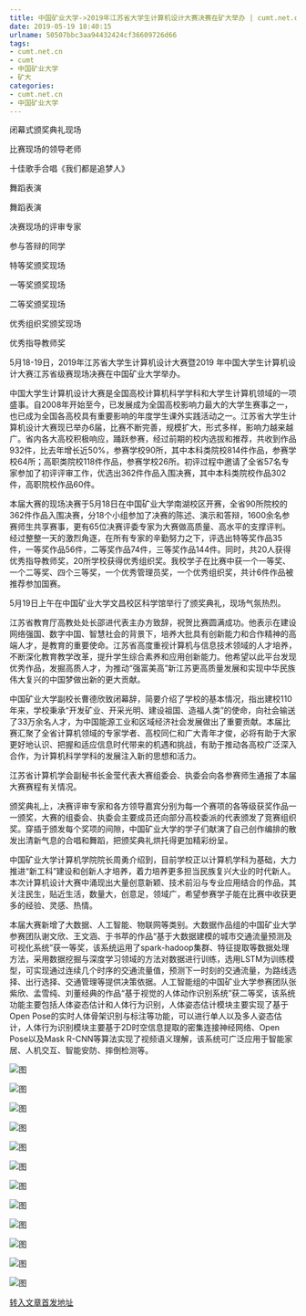 ```yaml
---
title: 中国矿业大学->2019年江苏省大学生计算机设计大赛决赛在矿大举办 | cumt.net.cn
date: 2019-05-19 18:40:15
urlname: 50507bbc3aa94432424cf36609726d66
tags: 
- cumt.net.cn
- cumt
- 中国矿业大学
- 矿大
categories:
- cumt.net.cn
- 中国矿业大学
---
```



闭幕式颁奖典礼现场

比赛现场的领导老师

十佳歌手合唱《我们都是追梦人》

舞蹈表演

舞蹈表演

决赛现场的评审专家

参与答辩的同学

特等奖颁奖现场

一等奖颁奖现场

二等奖颁奖现场

优秀组织奖颁奖现场

优秀指导教师奖

5月18-19日，2019年江苏省大学生计算机设计大赛暨2019 年中国大学生计算机设计大赛江苏省级赛现场决赛在中国矿业大学举办。

中国大学生计算机设计大赛是全国高校计算机科学学科和大学生计算机领域的一项盛事。自2008年开始至今，已发展成为全国高校影响力最大的大学生赛事之一，也已成为全国各高校具有重要影响的年度学生课外实践活动之一。江苏省大学生计算机设计大赛现已举办6届，比赛不断完善，规模扩大，形式多样，影响力越来越广。省内各大高校积极响应，踊跃参赛，经过前期的校内选拔和推荐，共收到作品932件，比去年增长近50%，参赛学校90所，其中本科类院校814件作品，参赛学校64所；高职类院校118件作品，参赛学校26所。初评过程中邀请了全省57名专家参加了初评评审工作，优选出362件作品入围决赛，其中本科类院校作品302件，高职院校作品60件。

本届大赛的现场决赛于5月18日在中国矿业大学南湖校区开赛，全省90所院校的362件作品入围决赛，分18个小组参加了决赛的陈述、演示和答辩，1600余名参赛师生共享赛事，更有65位决赛评委专家为大赛做高质量、高水平的支撑评判。经过整整一天的激烈角逐，在所有专家的辛勤努力之下，评选出特等奖作品35件，一等奖作品56件，二等奖作品74件，三等奖作品144件。同时，共20人获得优秀指导教师奖，20所学校获得优秀组织奖。我校学子在比赛中获一个一等奖、一个二等奖、四个三等奖，一个优秀管理员奖，一个优秀组织奖，共计6件作品被推荐参加国赛。

5月19日上午在中国矿业大学文昌校区科学馆举行了颁奖典礼，现场气氛热烈。

江苏省教育厅高教处处长邵进代表主办方致辞，祝贺比赛圆满成功。他表示在建设网络强国、数字中国、智慧社会的背景下，培养大批具有创新能力和合作精神的高端人才，是教育的重要使命。江苏省高度重视计算机与信息技术领域的人才培养，不断深化教育教学改革，提升学生综合素养和应用创新能力。他希望以此平台发现优秀作品，发掘高质人才，为推动“强富美高”新江苏更高质量发展和实现中华民族伟大复兴的中国梦做出新的更大贡献。

中国矿业大学副校长曹德欣致闭幕辞，简要介绍了学校的基本情况，指出建校110年来，学校秉承“开发矿业、开采光明、建设祖国、造福人类”的使命，向社会输送了33万余名人才，为中国能源工业和区域经济社会发展做出了重要贡献。本届比赛汇聚了全省计算机领域的专家学者、高校同仁和广大青年才俊，必将有助于大家更好地认识、把握和适应信息时代带来的机遇和挑战，有助于推动各高校广泛深入合作，为计算机科学学科的发展注入新的思想和活力。

江苏省计算机学会副秘书长金莹代表大赛组委会、执委会向各参赛师生通报了本届大赛赛程有关情况。

颁奖典礼上，决赛评审专家和各方领导嘉宾分别为每一个赛项的各等级获奖作品一一颁奖，大赛的组委会、执委会主要成员还向部分高校委派的代表颁发了竞赛组织奖。穿插于颁发每个奖项的间隙，中国矿业大学的学子们献演了自己创作编排的散发出清新气息的合唱和舞蹈，把颁奖典礼烘托得更加精彩纷呈。

中国矿业大学计算机学院院长周勇介绍到，目前学校正以计算机学科为基础，大力推进“新工科”建设和创新人才培养，着力培养更多担当民族复兴大业的时代新人。本次计算机设计大赛中涌现出大量创意新颖、技术前沿与专业应用结合的作品，其关注民生，贴近生活，数量大，创意足，领域广，希望参赛学子能在比赛中收获更多的经验、灵感、热情。

本届大赛新增了大数据、人工智能、物联网等类别。大数据作品组的中国矿业大学参赛团队谢文欣、王文涵、于书苹的作品“基于大数据建模的城市交通流量预测及可视化系统”获一等奖，该系统运用了spark-hadoop集群、特征提取等数据处理方法，采用数据挖掘与深度学习领域的方法对数据进行训练，选用LSTM为训练模型，可实现通过连续几个时序的交通流量值，预测下一时刻的交通流量，为路线选择、出行选择、交通管理等提供决策依据。人工智能组的中国矿业大学参赛团队张紫欣、孟雪纯、刘董经典的作品“基于视觉的人体动作识别系统”获二等奖，该系统功能主要包括人体姿态估计和人体行为识别，人体姿态估计模块主要实现了基于Open Pose的实时人体骨架识别与标注等功能，可以进行单人以及多人姿态估计，人体行为识别模块主要基于2D时空信息提取的密集连接神经网络、Open Pose以及Mask R-CNN等算法实现了视频语义理解，该系统可广泛应用于智能家居、人机交互、智能安防、摔倒检测等。



![图](http://xwzx.cumt.edu.cn/_upload/article/images/b8/bd/0e10ab6b4179b89c44c7ab8ac499/134f29b1-8717-41d4-82ab-0237b6a4cbf7.jpg)

![图](http://xwzx.cumt.edu.cn/_upload/article/images/b8/bd/0e10ab6b4179b89c44c7ab8ac499/8b14f097-4b97-4f4f-ad51-0952fdc3c97a.jpg)

![图](http://xwzx.cumt.edu.cn/_upload/article/images/b8/bd/0e10ab6b4179b89c44c7ab8ac499/434bad30-284d-46a0-b067-098be88db0a2.jpg)

![图](http://xwzx.cumt.edu.cn/_upload/article/images/b8/bd/0e10ab6b4179b89c44c7ab8ac499/b8d3ef48-3b88-4ce7-ad6d-ccc1531e9db8.jpg)

![图](http://xwzx.cumt.edu.cn/_upload/article/images/b8/bd/0e10ab6b4179b89c44c7ab8ac499/c8324da8-7a38-453e-b42b-2652546615d7.jpg)

![图](http://xwzx.cumt.edu.cn/_upload/article/images/b8/bd/0e10ab6b4179b89c44c7ab8ac499/329bebcb-b24a-4168-ab31-34b3993a48ea.jpg)

![图](http://xwzx.cumt.edu.cn/_upload/article/images/b8/bd/0e10ab6b4179b89c44c7ab8ac499/1a819ac4-c370-41ec-9f80-f786572e7f9d.jpg)

![图](http://xwzx.cumt.edu.cn/_upload/article/images/b8/bd/0e10ab6b4179b89c44c7ab8ac499/bcdb1377-b6b9-4125-bde9-57cab425b9fb.jpg)

![图](http://xwzx.cumt.edu.cn/_upload/article/images/b8/bd/0e10ab6b4179b89c44c7ab8ac499/cf9e4263-7295-4c89-85c4-e918d5888441.jpg)

![图](http://xwzx.cumt.edu.cn/_upload/article/images/b8/bd/0e10ab6b4179b89c44c7ab8ac499/9c31cee1-a814-49a6-9974-de95634f91a4.jpg)

![图](http://xwzx.cumt.edu.cn/_upload/article/images/b8/bd/0e10ab6b4179b89c44c7ab8ac499/cfed94b0-869d-4be7-8bf3-2b50ae730d3a.jpg)

![图](http://xwzx.cumt.edu.cn/_upload/article/images/b8/bd/0e10ab6b4179b89c44c7ab8ac499/71ad9354-8466-430b-bf87-454c6d19a1a5.jpg)

[转入文章首发地址](http://xwzx.cumt.edu.cn/04/52/c523a525394/page.htm)